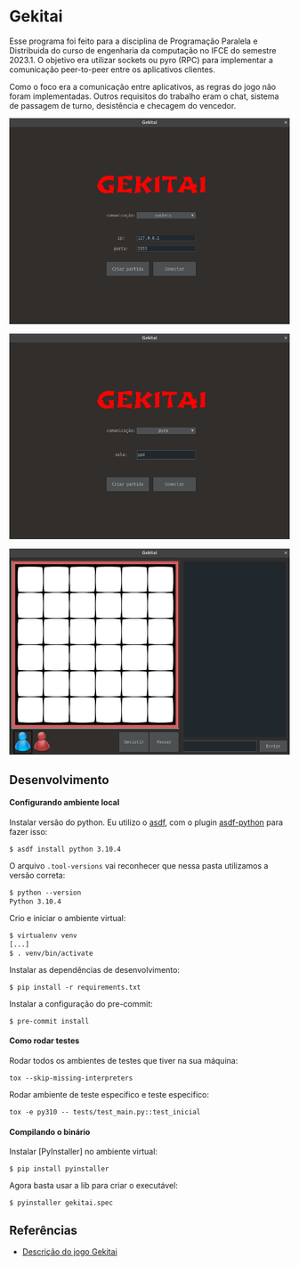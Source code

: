 # Gekitai

Esse programa foi feito para a disciplina de Programação Paralela e Distribuida do curso de engenharia da computação
no IFCE do semestre 2023.1. O objetivo era utilizar sockets ou pyro (RPC) para implementar a comunicação peer-to-peer
entre os aplicativos clientes.

Como o foco era a comunicação entre aplicativos, as regras do jogo não foram implementadas. Outros requisitos do
trabalho eram o chat, sistema de passagem de turno, desistência e checagem do vencedor.

<p align="center">
    <a href="https://raw.githubusercontent.com/rafaellcoellho/othello/master/docs/menu_sockets.png">
		<img alt="tela do menu usando sockets" src="docs/menu_sockets.png" width="600px">
	</a>
</p>

<p align="center">
    <a href="https://raw.githubusercontent.com/rafaellcoellho/othello/master/docs/menu_pyro.png">
		<img alt="tela do menu usando pyro" src="docs/menu_pyro.png" width="600px">
	</a>
</p>

<p align="center">
	<a href="https://raw.githubusercontent.com/rafaellcoellho/othello/master/docs/jogo.png">
		<img alt="menu inicial" src="docs/jogo.png" width="600px">
	</a>
</p>

## Desenvolvimento

#### Configurando ambiente local

Instalar versão do python. Eu utilizo o [asdf](https://asdf-vm.com/), com o plugin
[asdf-python](https://github.com/asdf-community/asdf-python) para fazer isso:

```
$ asdf install python 3.10.4
```

O arquivo `.tool-versions` vai reconhecer que nessa pasta utilizamos a versão correta:

```
$ python --version
Python 3.10.4
```

Crio e iniciar o ambiente virtual:

```
$ virtualenv venv
[...]
$ . venv/bin/activate
```

Instalar as dependências de desenvolvimento:

```
$ pip install -r requirements.txt
```

Instalar a configuração do pre-commit:

```
$ pre-commit install
```

#### Como rodar testes

Rodar todos os ambientes de testes que tiver na sua máquina:

```
tox --skip-missing-interpreters
```

Rodar ambiente de teste especifico e teste especifico:

```
tox -e py310 -- tests/test_main.py::test_inicial
```

#### Compilando o binário

Instalar [PyInstaller] no ambiente virtual:

```
$ pip install pyinstaller
```

Agora basta usar a lib para criar o executável:

```
$ pyinstaller gekitai.spec
```

## Referências

+ [Descrição do jogo Gekitai](https://tesera.ru/images/items/1665162/Gekitai_Rules.pdf)

